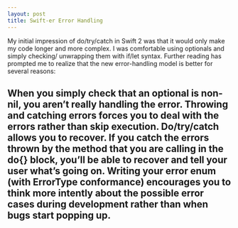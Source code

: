 ```yaml
---
layout: post
title: Swift-er Error Handling 
---
```


My initial impression of do/try/catch in Swift 2 was that it would only make my code longer and more complex. I was comfortable using optionals and simply checking/ unwrapping them with if/let syntax. Further reading has prompted me to realize that the new error-handling model is better for several reasons:

When you simply check that an optional is non-nil, you aren’t really handling the error. Throwing and catching errors forces you to deal with the errors rather than skip execution.
Do/try/catch allows you to recover. If you catch the errors thrown by the method that you are calling in the do{} block, you’ll be able to recover and tell your user what’s going on.
Writing your error enum (with ErrorType conformance) encourages you to think more intently about the possible error cases during development rather than when bugs start popping up.
-----

